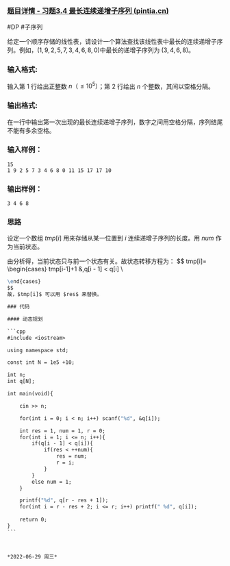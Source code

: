 ### [题目详情 - 习题3.4 最长连续递增子序列 (pintia.cn)](https://pintia.cn/problem-sets/434/problems/5860)

#DP #子序列

给定一个顺序存储的线性表，请设计一个算法查找该线性表中最长的连续递增子序列。例如，$(1,9,2,5,7,3,4,6,8,0)$中最长的递增子序列为 $(3,4,6,8)$。

### 输入格式:

输入第 $1$ 行给出正整数 $n（≤10^5）$；第 $2$ 行给出 $n$ 个整数，其间以空格分隔。

### 输出格式:

在一行中输出第一次出现的最长连续递增子序列，数字之间用空格分隔，序列结尾不能有多余空格。

### 输入样例：

```in
15
1 9 2 5 7 3 4 6 8 0 11 15 17 17 10
```

### 输出样例：

```out
3 4 6 8
```

### 思路

设定一个数组 $tmp[i]$ 用来存储从某一位置到 $i$ 连续递增子序列的长度。用 $num$ 作为当前状态。

由分析得，当前状态只与前一个状态有关。故状态转移方程为：
$$
tmp[i]=
\begin{cases}
tmp[i-1]+1 &,q[i - 1] < q[i] \\
~~~~~~~~~~~1 &,q[i - 1] \geq q[i] \\
\end{cases}
$$
故，$tmp[i]$ 可以用 $res$ 来替换。

### 代码

#### 动态规划

```cpp
#include <iostream>

using namespace std;

const int N = 1e5 +10;

int n;
int q[N];

int main(void){

    cin >> n;

    for(int i = 0; i < n; i++) scanf("%d", &q[i]);

    int res = 1, num = 1, r = 0;
    for(int i = 1; i <= n; i++){
        if(q[i - 1] < q[i]){
            if(res < ++num){
                res = num;
                r = i;
            }
        }
        else num = 1;
    }

    printf("%d", q[r - res + 1]);
    for(int i = r - res + 2; i <= r; i++) printf(" %d", q[i]);
    
    return 0;
}
```



*2022-06-29 周三*